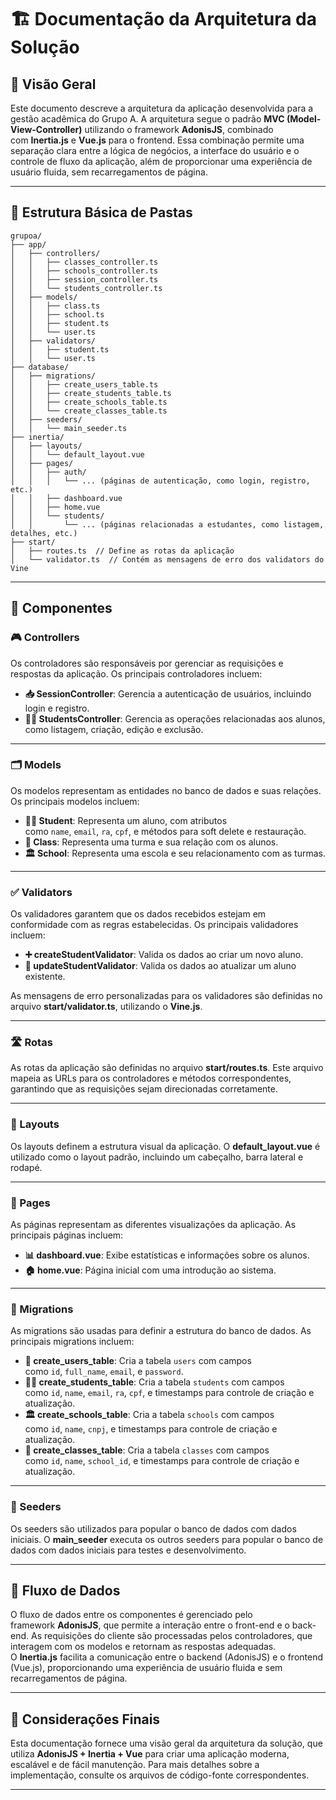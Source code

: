 # 🏗️ Documentação da Arquitetura da Solução

## 🌟 Visão Geral

Este documento descreve a arquitetura da aplicação desenvolvida para a gestão acadêmica do Grupo A. A arquitetura segue o padrão **MVC (Model-View-Controller)** utilizando o framework **AdonisJS**, combinado com **Inertia.js** e **Vue.js** para o frontend. Essa combinação permite uma separação clara entre a lógica de negócios, a interface do usuário e o controle de fluxo da aplicação, além de proporcionar uma experiência de usuário fluida, sem recarregamentos de página.

---

## 📂 Estrutura Básica de Pastas

```
grupoa/
├── app/
│   ├── controllers/
│   │   ├── classes_controller.ts
│   │   ├── schools_controller.ts
│   │   ├── session_controller.ts
│   │   └── students_controller.ts
│   ├── models/
│   │   ├── class.ts
│   │   ├── school.ts
│   │   ├── student.ts
│   │   └── user.ts
│   ├── validators/
│   │   ├── student.ts
│   │   └── user.ts
├── database/
│   ├── migrations/
│   │   ├── create_users_table.ts
│   │   ├── create_students_table.ts
│   │   ├── create_schools_table.ts
│   │   └── create_classes_table.ts
│   ├── seeders/
│   │   └── main_seeder.ts
├── inertia/
│   ├── layouts/
│   │   └── default_layout.vue
│   ├── pages/
│   │   ├── auth/
│   │   │   └── ... (páginas de autenticação, como login, registro, etc.)
│   │   ├── dashboard.vue
│   │   ├── home.vue
│   │   └── students/
│   │       └── ... (páginas relacionadas a estudantes, como listagem, detalhes, etc.)
├── start/
│   ├── routes.ts  // Define as rotas da aplicação
│   └── validator.ts  // Contém as mensagens de erro dos validators do Vine
```

---

## 🧩 Componentes

### 🎮 Controllers

Os controladores são responsáveis por gerenciar as requisições e respostas da aplicação. Os principais controladores incluem:

- **📥 SessionController**: Gerencia a autenticação de usuários, incluindo login e registro.
- **👨‍🎓 StudentsController**: Gerencia as operações relacionadas aos alunos, como listagem, criação, edição e exclusão.

---

### 🗂️ Models

Os modelos representam as entidades no banco de dados e suas relações. Os principais modelos incluem:

- **👨‍🎓 Student**: Representa um aluno, com atributos como `name`, `email`, `ra`, `cpf`, e métodos para soft delete e restauração.
- **🏫 Class**: Representa uma turma e sua relação com os alunos.
- **🏛️ School**: Representa uma escola e seu relacionamento com as turmas.

---

### ✅ Validators

Os validadores garantem que os dados recebidos estejam em conformidade com as regras estabelecidas. Os principais validadores incluem:

- **➕ createStudentValidator**: Valida os dados ao criar um novo aluno.
- **🔄 updateStudentValidator**: Valida os dados ao atualizar um aluno existente.

As mensagens de erro personalizadas para os validadores são definidas no arquivo **start/validator.ts**, utilizando o **Vine.js**.

---

### 🛣️ Rotas

As rotas da aplicação são definidas no arquivo **start/routes.ts**. Este arquivo mapeia as URLs para os controladores e métodos correspondentes, garantindo que as requisições sejam direcionadas corretamente.

---

### 🎨 Layouts

Os layouts definem a estrutura visual da aplicação. O **default_layout.vue** é utilizado como o layout padrão, incluindo um cabeçalho, barra lateral e rodapé.

---

### 📄 Pages

As páginas representam as diferentes visualizações da aplicação. As principais páginas incluem:

- **📊 dashboard.vue**: Exibe estatísticas e informações sobre os alunos.
- **🏠 home.vue**: Página inicial com uma introdução ao sistema.

---

### 🚚 Migrations

As migrations são usadas para definir a estrutura do banco de dados. As principais migrations incluem:

- **👥 create_users_table**: Cria a tabela `users` com campos como `id`, `full_name`, `email`, e `password`.
- **👨‍🎓 create_students_table**: Cria a tabela `students` com campos como `id`, `name`, `email`, `ra`, `cpf`, e timestamps para controle de criação e atualização.
- **🏛️ create_schools_table**: Cria a tabela `schools` com campos como `id`, `name`, `cnpj`, e timestamps para controle de criação e atualização.
- **🏫 create_classes_table**: Cria a tabela `classes` com campos como `id`, `name`, `school_id`, e timestamps para controle de criação e atualização.

---

### 🌱 Seeders

Os seeders são utilizados para popular o banco de dados com dados iniciais. O **main_seeder** executa os outros seeders para popular o banco de dados com dados iniciais para testes e desenvolvimento.

---

## 🔄 Fluxo de Dados

O fluxo de dados entre os componentes é gerenciado pelo framework **AdonisJS**, que permite a interação entre o front-end e o back-end. As requisições do cliente são processadas pelos controladores, que interagem com os modelos e retornam as respostas adequadas. O **Inertia.js** facilita a comunicação entre o backend (AdonisJS) e o frontend (Vue.js), proporcionando uma experiência de usuário fluida e sem recarregamentos de página.

---

## 🏁 Considerações Finais

Esta documentação fornece uma visão geral da arquitetura da solução, que utiliza **AdonisJS + Inertia + Vue** para criar uma aplicação moderna, escalável e de fácil manutenção. Para mais detalhes sobre a implementação, consulte os arquivos de código-fonte correspondentes.

---